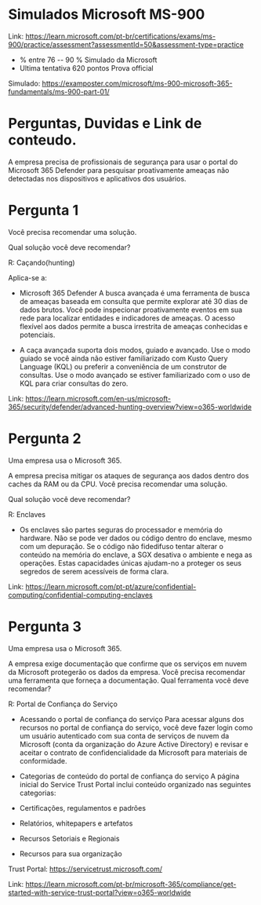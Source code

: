 # Simulados Microsoft MS-900

Link: https://learn.microsoft.com/pt-br/certifications/exams/ms-900/practice/assessment?assessmentId=50&assessment-type=practice

- % entre 76 -- 90 % Simulado da Microsoft
- Ultima tentativa 620 pontos Prova official

Simulado: https://examposter.com/microsoft/ms-900-microsoft-365-fundamentals/ms-900-part-01/

# Perguntas, Duvidas e  Link de conteudo.

A empresa precisa de profissionais de segurança para usar o portal do Microsoft 365 Defender para pesquisar proativamente ameaças não detectadas nos dispositivos e aplicativos dos usuários.

# Pergunta 1

Você precisa recomendar uma solução.

Qual solução você deve recomendar?

R: Caçando(hunting)

Aplica-se a:

- Microsoft 365 Defender
A busca avançada é uma ferramenta de busca de ameaças baseada em consulta que permite explorar até 30 dias de dados brutos. Você pode inspecionar proativamente eventos em sua rede para localizar entidades e indicadores de ameaças. O acesso flexível aos dados permite a busca irrestrita de ameaças conhecidas e potenciais.

- A caça avançada suporta dois modos, guiado e avançado. Use o modo guiado se você ainda não estiver familiarizado com Kusto Query Language (KQL) ou preferir a conveniência de um construtor de consultas. Use o modo avançado se estiver familiarizado com o uso de KQL para criar consultas do zero.

Link: https://learn.microsoft.com/en-us/microsoft-365/security/defender/advanced-hunting-overview?view=o365-worldwide

# Pergunta 2

Uma empresa usa o Microsoft 365.

A empresa precisa mitigar os ataques de segurança aos dados dentro dos caches da RAM ou da CPU.
Você precisa recomendar uma solução.

Qual solução você deve recomendar?

R: Enclaves

- Os enclaves são partes seguras do processador e memória do hardware. Não se pode ver dados ou código dentro do enclave, mesmo com um depuração. Se o código não fidedifuso tentar alterar o conteúdo na memória do enclave, a SGX desativa o ambiente e nega as operações. Estas capacidades únicas ajudam-no a proteger os seus segredos de serem acessíveis de forma clara.

Link: https://learn.microsoft.com/pt-pt/azure/confidential-computing/confidential-computing-enclaves

# Pergunta 3

Uma empresa usa o Microsoft 365.

A empresa exige documentação que confirme que os serviços em nuvem da Microsoft protegerão os dados da empresa.
Você precisa recomendar uma ferramenta que forneça a documentação.
Qual ferramenta você deve recomendar?

R: Portal de Confiança do Serviço

- Acessando o portal de confiança do serviço
Para acessar alguns dos recursos no portal de confiança do serviço, você deve fazer login como um usuário autenticado com sua conta de serviços de nuvem da Microsoft (conta da organização do Azure Active Directory) e revisar e aceitar o contrato de confidencialidade da Microsoft para materiais de conformidade.

- Categorias de conteúdo do portal de confiança do serviço
A página inicial do Service Trust Portal inclui conteúdo organizado nas seguintes categorias:

- Certificações, regulamentos e padrões
- Relatórios, whitepapers e artefatos
- Recursos Setoriais e Regionais
- Recursos para sua organização

Trust Portal: https://servicetrust.microsoft.com/

Link: https://learn.microsoft.com/pt-br/microsoft-365/compliance/get-started-with-service-trust-portal?view=o365-worldwide
